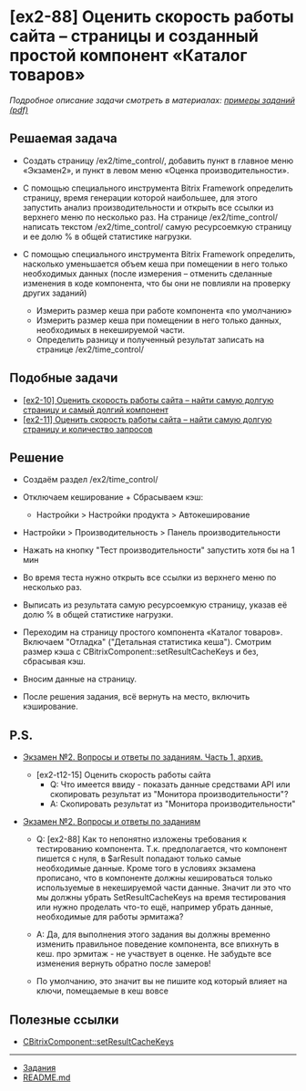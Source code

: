# [ex2-88] Оценить скорость работы сайта – страницы и созданный простой компонент «Каталог товаров»

*Подробное описание задачи смотреть в материалах: [примеры заданий (pdf)](../pubinfo/Ex2AllType.pdf)*

## Решаемая задача 

* Создать страницу /ex2/time_control/, добавить пункт в главное меню «Экзамен2», и пункт в левом меню «Оценка производительности».

* С помощью специального инструмента Bitrix Framework определить страницу, время генерации которой наибольшее, для этого запустить анализ производительности и открыть все ссылки из верхнего меню по несколько раз. На странице /ex2/time_control/ написать текстом /ex2/time_control/ самую ресурсоемкую страницу и ее долю % в общей статистике нагрузки.

* С помощью специального инструмента Bitrix Framework определить, насколько уменьшается объем кеша при помещении в него только необходимых данных (после измерения – отменить сделанные изменения в коде компонента, что бы они не повлияли на проверку других заданий)
    * Измерить размер кеша при работе компонента «по умолчанию»
    * Измерить размер кеша при помещении в него только данных, необходимых в некешируемой части.
    * Определить разницу и полученный результат записать на странице /ex2/time_control/

## Подобные задачи

* [[ex2-10] Оценить скорость работы сайта – найти самую долгую страницу и самый долгий компонент](./ex2-10.md)
* [[ex2-11] Оценить скорость работы сайта – найти самую долгую страницу и количество запросов](./ex2-11.md)

## Решение

* Создаём раздел /ex2/time_control/

* Отключаем кеширование + Сбрасываем кэш:
    * Настройки > Настройки продукта > Автокеширование

* Настройки > Производительность > Панель производительности

* Нажать на кнопку "Тест производительности" запустить хотя бы на 1 мин

* Во время теста нужно открыть все ссылки из верхнего меню по несколько раз.

* Выписать из результата самую ресурсоемкую страницу, указав её долю % в общей статистике нагрузки.

* Переходим на страницу простого компонента «Каталог товаров». Включаем "Отладка" ("Детальная статистика кеша"). Смотрим размер кэша с CBitrixComponent::setResultCacheKeys и без, сбрасывая кэш.

* Вносим данные на страницу.

* После решения задания, всё вернуть на место, включить кэширование.

## P.S.

* [Экзамен №2. Вопросы и ответы по заданиям. Часть 1, архив.](https://dev.1c-bitrix.ru/support/forum/forum6/topic83477/)
    * [ex2-t12-15] Оценить скорость работы сайта
        * Q: Что имеется ввиду - показать данные средствами API или скопировать результат из "Монитора производительности"?
        * A: Скопировать результат из "Монитора производительности"

* [Экзамен №2. Вопросы и ответы по заданиям](https://dev.1c-bitrix.ru/support/forum/forum6/topic91539/?PAGEN_1=12)
    * Q: [ex2-88] Как то непонятно изложены требования к тестированию компонента. Т.к. предполагается, что компонент пишется с нуля, в $arResult попадают только самые необходимые данные. Кроме того в условиях экзамена прописано, что в компоненте должны кешироваться только используемые в некешируемой части данные. Значит ли это что мы должны убрать SetResultCacheKeys на время тестирования или нужно проделать что-то ещё, например убрать данные, необходимые для работы эрмитажа?
    * A: Да, для выполнения этого задания вы должны временно изменить правильное поведение компонента, все впихнуть в кеш.  про эрмитаж - не участвует в оценке. Не забудьте все изменения вернуть обратно после замеров!
    
    * По умолчанию, это значит вы не пишите код который влияет на ключи, помещаемые в кеш вовсе
    
## Полезные ссылки

* [CBitrixComponent::setResultCacheKeys](https://dev.1c-bitrix.ru/api_help/main/reference/cbitrixcomponent/setresultcachekeys.php)
    
____
* [Задания](tasks.md)
* [README.md](../../README.md)